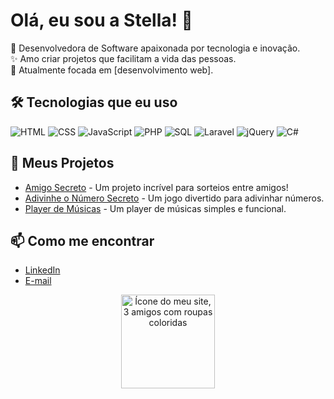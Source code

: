 # Olá, eu sou a Stella! 👋

🌌 Desenvolvedora de Software apaixonada por tecnologia e inovação.  
✨ Amo criar projetos que facilitam a vida das pessoas.  
🎯 Atualmente focada em [desenvolvimento web].  

## 🛠️ Tecnologias que eu uso
![HTML](https://img.shields.io/badge/HTML5-E34F26?style=flat&logo=html5&logoColor=white)
![CSS](https://img.shields.io/badge/CSS3-1572B6?style=flat&logo=css3&logoColor=white)
![JavaScript](https://img.shields.io/badge/JavaScript-F7DF1E?style=flat&logo=javascript&logoColor=black)
![PHP](https://img.shields.io/badge/PHP-777BB4?style=flat&logo=php&logoColor=white)
![SQL](https://img.shields.io/badge/SQL-4479A1?style=flat&logo=sql&logoColor=white)
![Laravel](https://img.shields.io/badge/Laravel-FF2D20?style=flat&logo=laravel&logoColor=white)
![jQuery](https://img.shields.io/badge/jQuery-0769AD?style=flat&logo=jquery&logoColor=white)
![C#](https://img.shields.io/badge/C%23-239120?style=flat&logo=c-sharp&logoColor=white)

## 🌟 Meus Projetos
- [Amigo Secreto](https://stellag2003.github.io/AmigoSecreto/) - Um projeto incrível para sorteios entre amigos!
- [Adivinhe o Número Secreto](https://stellag2003.github.io/AdivinheONumeroSecreto/) - Um jogo divertido para adivinhar números.
- [Player de Músicas](https://stellag2003.github.io/PlayerMusicas/) - Um player de músicas simples e funcional.

## 📫 Como me encontrar
- [LinkedIn](https://www.linkedin.com/in/stella-goncalves-mendonca)
- [E-mail](mailto:seuemail@exemplo.com)

<div align="center">
  <img src="https://github.com/user-attachments/assets/04b0bfa5-9a0d-49db-a2c7-f1933e00498c" alt="Ícone do meu site, 3 amigos com roupas coloridas" width="150">
</div>
